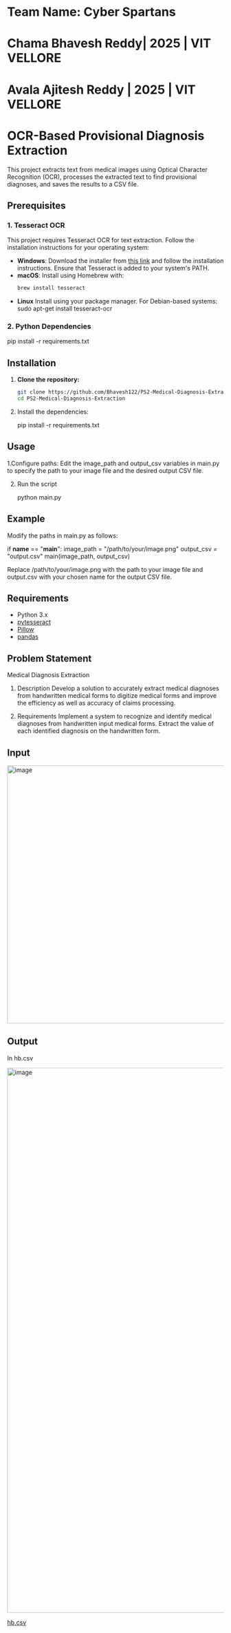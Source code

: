 # Team Name: Cyber Spartans
# Chama Bhavesh Reddy| 2025 | VIT VELLORE
# Avala Ajitesh Reddy | 2025 | VIT VELLORE


# OCR-Based Provisional Diagnosis Extraction

This project extracts text from medical images using Optical Character Recognition (OCR), processes the extracted text to find provisional diagnoses, and saves the results to a CSV file.

## Prerequisites

### 1. Tesseract OCR

This project requires Tesseract OCR for text extraction. Follow the installation instructions for your operating system:

- **Windows**: Download the installer from [this link](https://github.com/UB-Mannheim/tesseract/wiki) and follow the installation instructions. Ensure that Tesseract is added to your system's PATH.
- **macOS**: Install using Homebrew with:
  ```bash
  brew install tesseract
- **Linux** Install using your package manager. For Debian-based systems:
            sudo apt-get install tesseract-ocr

### 2. Python Dependencies
pip install -r requirements.txt

## Installation
1. **Clone the repository:**

   ```bash
   git clone https://github.com/Bhavesh122/PS2-Medical-Diagnosis-Extraction.git
   cd PS2-Medical-Diagnosis-Extraction

2. Install the dependencies:
   
    pip install -r requirements.txt


## Usage
1.Configure paths: Edit the image_path and output_csv variables in main.py to specify the path to your image file and the desired output CSV file.

2. Run the script

   python main.py

## Example 
Modify the paths in main.py as follows:

if __name__ == "__main__":
    image_path = "/path/to/your/image.png"
    output_csv = "output.csv"
    main(image_path, output_csv)

Replace /path/to/your/image.png with the path to your image file and output.csv with your chosen name for the output CSV file.


## Requirements

- Python 3.x
- [pytesseract](https://pypi.org/project/pytesseract/)
- [Pillow](https://pypi.org/project/Pillow/)
- [pandas](https://pypi.org/project/pandas/)




## Problem Statement

Medical Diagnosis Extraction
1. Description
Develop a solution to accurately extract medical diagnoses from handwritten medical forms to digitize medical forms and improve the efficiency as well as accuracy of claims processing.

2. Requirements
Implement a system to recognize and identify medical diagnoses from handwritten input medical forms.
Extract the value of each identified diagnosis on the handwritten form.

## Input
<img width="600" alt="image" src="https://github.com/user-attachments/assets/cc9b36ca-5c50-4771-9378-164688af8883">

## Output
In hb.csv

<img width="1267" alt="image" src="https://github.com/user-attachments/assets/6dbb15bf-918b-4eb9-ae7c-aa7c8dd1aa24">

[hb.csv](https://github.com/user-attachments/files/16825164/hb.csv)



